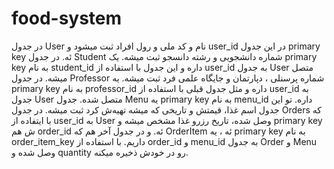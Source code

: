 # food-system
در جدول User  نام و کد ملی و رول افراد ثبت میشود و user_id در این جدول primary key ئه.
در جدول Student شماره دانشجویی و رشته دانسجو ثبت میشه. یک primary key به نام student_id داره و این جدول با استفاده از user_id به جدول User متصل میشه.
در جدول Professor شماره پرسنلی ، دپارتمان و جایگاه علمی فرد ثبت میشه. یه primary key به نام professor_id داره و مثل جدول قبلی با استفاده از user_id به جدول User متصل شده‌.
جدول Menu یه primary key به نام menu_id داره. تو این جدول اسم غذا، قیمتش و تاریخی که میشه تهیه‌ش کرد ثبت میشه.
در جدول Orders که با ایتفاده از user_id به User وصل شده، تاریخ رزرو غذا مشخص میشه و primary key ش هم order_id ئه.
و در جدول آخر هم که OrderItem ئه ، یه primary key به نام order_item_key داریم. با استفاده از order_id و menu_id به جدول Order و Menu وصل شده و quantity رو در خودش ذخیره میکنه.
